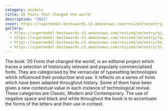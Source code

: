 ```yaml
---
category: animals
title: 20 Fonts that changed the world
description: "2021"
cover: https://supermodel-bestawards.s3.amazonaws.com/resized/sm/entry/js/7j/hw/uj/20Fontsthatchangedtheworld1%20-%20John%20Mallett-0-2344-0-1652.jpg?k=f7479bb5ef
gallery:
  - https://supermodel-bestawards.s3.amazonaws.com/resized/sm/entry/qj/mj/80/ra/20Fontsthatchangedtheworld2%20-%20John%20Mallett-0-2344-0-1652.jpg?k=a30a76bb69
  - https://supermodel-bestawards.s3.amazonaws.com/resized/sm/entry/rw/r2/uv/ds/20Fontsthatchangedtheworld3%20-%20John%20Mallett-0-2344-0-1652.jpg?k=297e442936
  - https://supermodel-bestawards.s3.amazonaws.com/resized/sm/entry/2e/kc/eo/rm/20Fontsthatchangedtheworld4%20-%20John%20Mallett-0-2344-0-1652.jpg?k=1712bccfc8
  - https://supermodel-bestawards.s3.amazonaws.com/resized/sm/entry/3r/is/6a/i1/20Fontsthatchangedtheworld5%20-%20John%20Mallett-0-2344-0-1652.jpg?k=6906203de6
---
```

The book ’20 Fonts that changed the world’, is an editorial project which traces a selection of historically relevant and popularly commercialised fonts. They are categorised by the vernacular of typesetting technologies which influenced their production and use. It reflects on a series of fonts which have been adapted throughout history. Some of them have been given a new contextual value in each instance of technological revival. These categories are Classic, Modern and Contemporary. The use of negative space and black and white throughout the book is to accentuate the forms of the letters and their use in context.